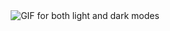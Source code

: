<!--타이틀 부분-->
<div align="center">
  <picture>
    <!-- 라이트 모드 이미지 -->
    <source srcset="https://github.com/Cho-yool/Cho-yool/assets/139312827/c49fa459-e2e1-430c-b5e9-5a28ed4bdae2" media="(prefers-color-scheme: light)">
    <!-- 다크 모드 하이 콘트라스트 이미지 -->
    <source srcset="https://github.com/Cho-yool/Cho-yool/assets/139312827/3c464434-e125-4db4-9b63-fd3b02650a4a" media="(prefers-color-scheme: dark) and (prefers-contrast: high)">
    <!-- 다크 모드 이미지 -->
    <source srcset="https://github.com/Cho-yool/Cho-yool/assets/139312827/6d92ff02-8c79-4692-8a72-2d646e26aa05" media="(prefers-color-scheme: dark)">
    <!-- 기본 이미지 -->
    <img src="https://github.com/Cho-yool/Cho-yool/assets/139312827/c49fa459-e2e1-430c-b5e9-5a28ed4bdae2" alt="GIF for both light and dark modes">
  </picture>
</div>
